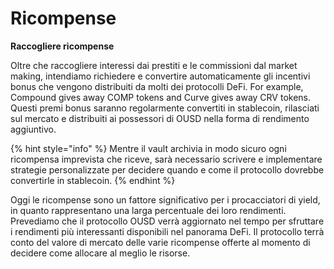 # Ricompense

**Raccogliere ricompense**

Oltre che raccogliere interessi dai prestiti e le commissioni dal market making, intendiamo richiedere e convertire automaticamente gli incentivi bonus che vengono distribuiti da molti dei protocolli DeFi. For example, Compound gives away COMP tokens and Curve gives away CRV tokens. Questi premi bonus saranno regolarmente convertiti in stablecoin, rilasciati sul mercato e distribuiti ai possessori di OUSD nella forma di rendimento aggiuntivo.

{% hint style="info" %}
Mentre il vault archivia in modo sicuro ogni ricompensa imprevista che riceve, sarà necessario scrivere e implementare strategie personalizzate per decidere quando e come il protocollo dovrebbe convertirle in stablecoin.
{% endhint %}

Oggi le ricompense sono un fattore significativo per i procacciatori di yield, in quanto rappresentano una larga percentuale dei loro rendimenti. Prevediamo che il protocollo OUSD verrà aggiornato nel tempo per sfruttare i rendimenti più interessanti disponibili nel panorama DeFi. Il protocollo terrà conto del valore di mercato delle varie ricompense offerte al momento di decidere come allocare al meglio le risorse.




